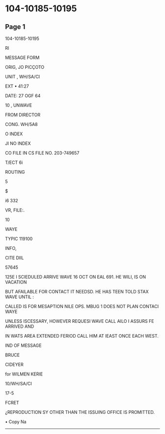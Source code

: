 # 104-10185-10195

## Page 1

104-10185-10195

RI

MESSAGE FORM

ORIG, JO PICÇOTO

UNIT , WH/SA/CI

EXT • 41:27

DATE: 27 OGF 64

10 , UNWAVE

FROM DIRECTOR

CONG. WH/5A8

O INDEX

JI NO INDEX

CO FILE IN CS FILE NO. 203-749657

T/ECT 6i

ROUTING

5

$

i6 332

VR, FILE:.

10

WAYE

TYPIC 119100

INFO,

CITE DIlL

57645

125E I SCIEDULED ARRIVE WAVE 16 OCT ON EAL 691. HE WILI, IS ON VACATION

BUT AFAILABLE FOR CONTACT IT NEEDSD. HE HAS TEEN TOLD STAX WAVE UNTIL :

CALLED IS FOR MESAPTION NILE OPS. MBUG 1 DOES NOT PLAN CONTACI WAYE

UNLESS ISCESSARY, HOWEVER REQUESI WAVE CALL AILO I ASSURS FE ARRIVED AND

IN WATS AREA EXTENDED FERIOD CALL HIM AT IEAST ONCE EACH WEST.

IND OF MESSAGE

BRUCE

CIDEYER

for WILMEN KERIE

10/WH/SA/CI

17-5

FCRET

¿REPRODUCTION SY OTHER THAN THE ISSUING OFFICE IS PROMITTED.

• Copy Na

---

